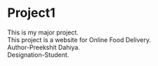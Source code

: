 # Project1
This is my major project.
<br>
This project is a website for Online Food Delivery.
<br>
Author-Preekshit Dahiya.
<br>
Designation-Student.

